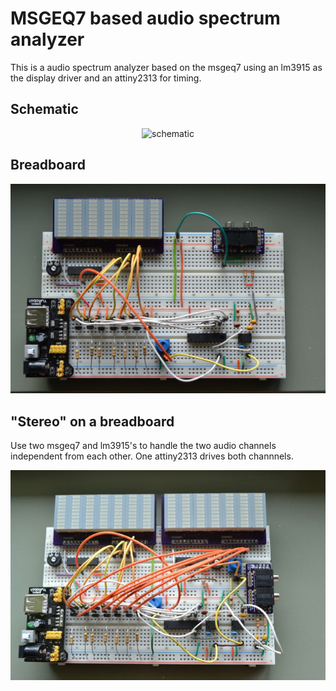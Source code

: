# MSGEQ7 based audio spectrum analyzer

This is a audio spectrum analyzer based on the msgeq7 using an lm3915 as the display driver and an attiny2313 for timing.

## Schematic

<p align="center">
  <img src="images/msgeq7-simple.png" alt="schematic"/>
</p>

## Breadboard

<p align="center">
  <img src="images/mono-breadboard-medium.jpg" alt="mono on a breadboard"/>
</p>

## "Stereo" on a breadboard

Use two msgeq7 and lm3915's to handle the two audio channels independent from each other. One attiny2313 drives both channnels.

<p align="center">
  <img src="images/stereo-breadboard-medium.jpg" alt="stereo on a breadboard"/>
</p>
